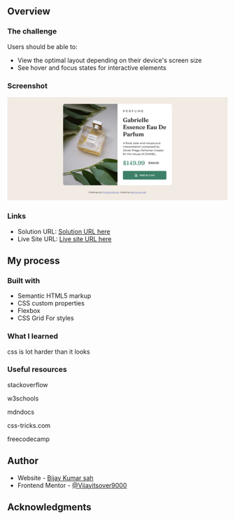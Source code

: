 ## Overview

### The challenge

Users should be able to:

- View the optimal layout depending on their device's screen size
- See hover and focus states for interactive elements

### Screenshot

  ![is supposed to be a a screenshot](./screenshotvj.png)




### Links

- Solution URL: [Solution URL here](https://github.com/Vijayitsover9000/product-preview-card-component)
- Live Site URL: [Live site URL here](https://vijayitsover9000.github.io/product-preview-card-component/)

## My process

### Built with

- Semantic HTML5 markup
- CSS custom properties
- Flexbox
- CSS Grid
 For styles



### What I learned
css is lot harder than it looks


### Useful resources
stackoverflow

w3schools

mdndocs

css-tricks.com

freecodecamp


## Author

- Website - [Bijay Kumar sah](https://vijayitsover9000.github.io/Vijayitsover9000/)
- Frontend Mentor - [@Vijayitsover9000](https://www.frontendmentor.io/profile/yourusername)


## Acknowledgments


